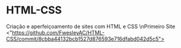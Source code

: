 # HTML-CSS
Criação e aperfeiçoamento de sites com HTML e CSS
\nPrimeiro Site <"https://github.com/FwesleyAC/HTML-CSS/commit/8cbba44132bcb1527d876593e716dfabd042d5c5">
